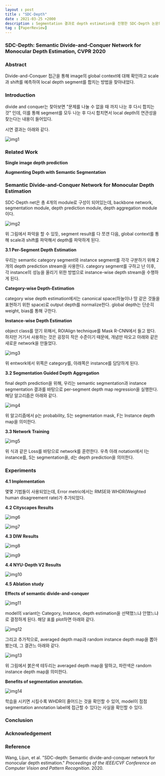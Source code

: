 ```yaml
---
layout : post
title : "SDC-Depth"
date : 2021-03-25 +2000
description : Segmentation 결과로 depth estimation을 진행한 SDC-Depth 논문의 간단한 리뷰입니다.
tag : [PaperReview]
---
```


### SDC-Depth: Semantic Divide-and-Conquer Network for Monocular Depth Estimation, CVPR 2020



### Abstract

 Divide-and-Conquer 접근을 통해 image의 global context에 대해 확인하고 scale과 shift를 예측하여 local depth segment를 합치는 방법을 찾아내었다.



### Introduction

divide and conquer는 찾아보면 "문제를 나눌 수 없을 때 까지 나눈 후 다시 합치는 것" 인데, 이를 통해 segment를 모두 나눈 후 다시 합치면서 local depth의 연관성을 찾는다는 내용이 들어있다.

 시연 결과는 아래와 같다.

![img1](https://raw.githubusercontent.com/ReaperMaKNaE/reapermaknae.github.io/main/assets/img/20210325-26.PNG)



### Related Work

__Single image depth prediction__

__Augmenting Depth with Semantic Segmentation__



### Semantic Divide-and-Conquer Network for Monocular Depth Estimation

 SDC-Depth net은 총 4개의 module로 구성이 되어있는데, backbone network, segmentation module, depth prediction module, depth aggregation module이다. 

![img2](https://raw.githubusercontent.com/ReaperMaKNaE/reapermaknae.github.io/main/assets/img/20210325-27.PNG)

 위 그림에서 파악을 할 수 있듯, segment result를 다 쪼갠 다음, global context를 통해 scale과 shift를 파악해서 depth를 파악하게 된다.

__3.1 Per-Segment Depth Estimation__

 우리는 semantic category segment와 instance segment를 각각 구분하기 위해 2개의 depth prediction stream을 사용한다. category segment를 구하고 난 이후, 각 instance의 성능을 올리기 위한 방법으로 instance-wise depth stream을 수행하게 된다.

__Category-wise Depth-Estimation__

category wise depth estimation에서는 canonical space(하늘이나 땅 같은 것들을 표현하기 위한 space)로 output depth를 normalize한다. global depth는 단순히 weight, bias를 통해 구한다.

__Instance-wise Depth Estimation__

 object class를 얻기 위해서, ROIAlign technique를 Mask R-CNN에서 들고 왔다. 하지만 거기서 사용하는 것은 굉장히 작은 수준이기 때문에, 개념만 따오고 아래와 같은 새로운 network을 만들었다.

![img3](https://raw.githubusercontent.com/ReaperMaKNaE/reapermaknae.github.io/main/assets/img/20210325-28.PNG)

 위 entwork에서 위쪽은 category를, 아래쪽은 instance를 담당하게 된다. 

__3.2 Segmentation Guided Depth Aggregation__

 final depth prediction을 위해, 우리는 semantic segmentation과 instance segmentation 결과를 바탕으로 per-segment depth map regression을 실행한다. 해당 알고리즘은 아래와 같다.

![img4](https://raw.githubusercontent.com/ReaperMaKNaE/reapermaknae.github.io/main/assets/img/20210325-29.PNG)

 위 알고리즘에서 p는 probability, S는 segmentation mask, F는 Instance depth map을 의미한다.

__3.3 Network Training__

![img5](https://raw.githubusercontent.com/ReaperMaKNaE/reapermaknae.github.io/main/assets/img/20210325-30.PNG)

 위 식과 같은 Loss를 바탕으로 network를 훈련한다. 우측 아래 notation에서 I는 instance를, S는 segmentation을, d는 depth prediction을 의미한다.



### Experiments

__4.1 Implementation__

몇몇 기법들이 사용되었는데, Error metric에서는 RMSE와 WHDR(Weighted human disagreement rate)가 추가되었다.

__4.2 Cityscapes Results__

![img6](https://raw.githubusercontent.com/ReaperMaKNaE/reapermaknae.github.io/main/assets/img/20210325-31.PNG)

![img7](https://raw.githubusercontent.com/ReaperMaKNaE/reapermaknae.github.io/main/assets/img/20210325-32.PNG)

__4.3 DIW Results__

![img8](https://raw.githubusercontent.com/ReaperMaKNaE/reapermaknae.github.io/main/assets/img/20210325-33.PNG)

![img9](https://raw.githubusercontent.com/ReaperMaKNaE/reapermaknae.github.io/main/assets/img/20210325-34.PNG)

__4.4 NYU-Depth V2 Results__

![img10](https://raw.githubusercontent.com/ReaperMaKNaE/reapermaknae.github.io/main/assets/img/20210325-35.PNG)

__4.5 Ablation study__

__Effects of semantic divide-and-conquer__

![img11](https://raw.githubusercontent.com/ReaperMaKNaE/reapermaknae.github.io/main/assets/img/20210325-36.PNG)

 model의 variant는 Category, Instance, depth estimation을 선택했느냐 안했느냐로 결정하게 된다. 해당 표를 plot하면 아래와 같다.

![img12](https://raw.githubusercontent.com/ReaperMaKNaE/reapermaknae.github.io/main/assets/img/20210325-37.PNG)

 그리고 추가적으로, averaged depth map과 random instance depth map을 뽑아봤는데, 그 결관느 아래와 같다.

![img13](https://raw.githubusercontent.com/ReaperMaKNaE/reapermaknae.github.io/main/assets/img/20210325-38.PNG)

 위 그림에서 붉은색 테두리는 averaged depth map을 말하고, 파란색은 random instance depth map을 의미한다.

__Benefits of segmentation annotation.__

![img14](https://raw.githubusercontent.com/ReaperMaKNaE/reapermaknae.github.io/main/assets/img/20210325-39.PNG)

 학습을 시키면 시킬수록 WHDR이 줄어드는 것을 확인할 수 있어, model이 점점 segmentation annotation label에 접근할 수 있다는 사실을 확인할 수 있다.



### Conclusion



### Acknowledgement



### Reference

Wang, Lijun, et al. "SDC-depth: Semantic divide-and-conquer network for monocular depth estimation." *Proceedings of the IEEE/CVF Conference on Computer Vision and Pattern Recognition*. 2020.

